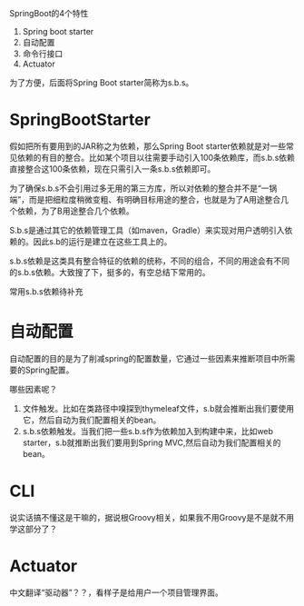 SpringBoot的4个特性

1. Spring boot starter
2. 自动配置
3. 命令行接口
4. Actuator

为了方便，后面将Spring Boot starter简称为s.b.s。

# SpringBootStarter
假如把所有要用到的JAR称之为依赖，那么Spring Boot starter依赖就是对一些常见依赖的有目的整合。比如某个项目以往需要手动引入100条依赖库，而s.b.s依赖直接整合这100条依赖，现在只需引入一条s.b.s依赖即可。

为了确保s.b.s不会引用过多无用的第三方库，所以对依赖的整合并不是“一锅端”，而是把细粒度稍微变粗、有明确目标用途的整合，也就是为了A用途整合几个依赖，为了B用途整合几个依赖。

S.b.s是通过其它的依赖管理工具（如maven，Gradle）来实现对用户透明引入依赖的。因此s.b的运行是建立在这些工具上的。

s.b.s依赖是这类具有整合特征的依赖的统称，不同的组合，不同的用途会有不同的s.b.s依赖。大致搜了下，挺多的，有空总结下常用的。

常用s.b.s依赖待补充

# 自动配置
自动配置的目的是为了削减spring的配置数量，它通过一些因素来推断项目中所需要的Spring配置。

哪些因素呢？
1. 文件触发。比如在类路径中嗅探到thymeleaf文件，s.b就会推断出我们要使用它，然后自动为我们配置相关的bean。
2. s.b.s依赖触发。当我们把一些s.b.s作为依赖加入到构建中来，比如web starter，s.b就推断出我们要用到Spring MVC,然后自动为我们配置相关的bean。

# CLI
说实话搞不懂这是干嘛的，据说根Groovy相关，如果我不用Groovy是不是就不用学这部分了？

# Actuator
中文翻译“驱动器”？？，看样子是给用户一个项目管理界面。